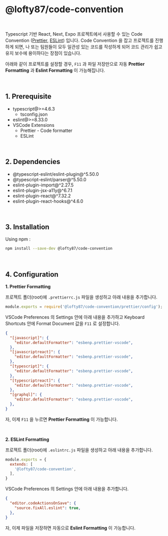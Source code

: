 # @lofty87/code-convention

<br />

Typescript 기반 React, Next, Expo 프로젝트에서 사용할 수 있는 Code Convention ([Prettier](https://prettier.io/), [ESLint](https://eslint.org/)) 입니다. Code Convention 을 잡고 프로젝트를 진행하게 되면, 나 또는 팀원들이 모두 일관성 있는 코드를 작성하게 되어 코드 관리가 쉽고 유지 보수에 용이하다는 장점이 있습니다.

아래와 같이 프로젝트를 설정할 경우, `F11` 과 파일 저장만으로 자동 **Prettier Formatting** 과 **Eslint Formatting** 이 가능해집니다.

<br />

## 1. Prerequisite

- typescript@>=4.6.3
  - tsconfig.json
- eslint@>=8.33.0
- VSCode Extensions
  - Prettier - Code formatter
  - ESLint

<br />

## 2. Dependencies

- @typescript-eslint/eslint-plugin@^5.50.0
- @typescript-eslint/parser@^5.50.0
- eslint-plugin-import@^2.27.5
- eslint-plugin-jsx-a11y@^6.7.1
- eslint-plugin-react@^7.32.2
- eslint-plugin-react-hooks@^4.6.0

<br />

## 3. Installation

Using npm :

```bash
npm install --save-dev @lofty87/code-convention
```

<br />

## 4. Configuration

**1. Prettier Formatting**

프로젝트 폴더(root)에 `.prettierrc.js` 파일을 생성하고 아래 내용을 추가합니다.

```js
module.exports = require('@lofty87/code-convention/prettier/config');
```

VSCode Preferences 의 Settings 안에 아래 내용을 추가하고 Keyboard Shortcuts 안에 Format Document 값을 `F11` 로 설정합니다.

```json
{
  "[javascript]": {
    "editor.defaultFormatter": "esbenp.prettier-vscode",
  },
  "[javascriptreact]": {
    "editor.defaultFormatter": "esbenp.prettier-vscode",
  },
  "[typescript]": {
    "editor.defaultFormatter": "esbenp.prettier-vscode",
  },
  "[typescriptreact]": {
    "editor.defaultFormatter": "esbenp.prettier-vscode",
  },
  "[graphql]": {
    "editor.defaultFormatter": "esbenp.prettier-vscode",
  },
}
```

자, 이제 `F11` 을 누르면 **Prettier Formatting** 이 가능합니다.

<br />

**2. ESLint Formatting**

프로젝트 폴더(root)에 `.eslintrc.js` 파일을 생성하고 아래 내용을 추가합니다.

```js
module.exports = {
  extends: [
    '@lofty87/code-convention',
  ],
}
```

VSCode Preferences 의 Settings 안에 아래 내용을 추가합니다.

```json
{
  "editor.codeActionsOnSave": {
    "source.fixAll.eslint": true,
  },
}
```

자, 이제 파일을 저장하면 자동으로 **Eslint Formatting** 이 가능합니다.
